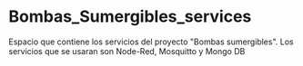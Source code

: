 # Bombas_Sumergibles_services
Espacio que contiene los servicios del proyecto "Bombas sumergibles". Los servicios que se usaran son Node-Red, Mosquitto y Mongo DB
